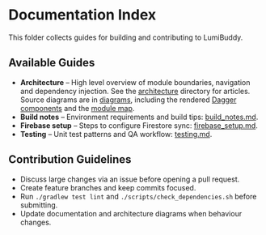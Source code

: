 # Documentation Index

This folder collects guides for building and contributing to LumiBuddy.

## Available Guides

- **Architecture** – High level overview of module boundaries, navigation and dependency injection.
  See the [architecture](architecture) directory for articles. Source diagrams are
  in [diagrams](diagrams), including the rendered [Dagger components](diagrams/dagger_components.png)
  and the [module map](diagrams/module_map.dot).
- **Build notes** – Environment requirements and build tips: [build_notes.md](build_notes.md).
- **Firebase setup** – Steps to configure Firestore sync: [firebase_setup.md](firebase_setup.md).
- **Testing** – Unit test patterns and QA workflow: [testing.md](testing.md).

## Contribution Guidelines

- Discuss large changes via an issue before opening a pull request.
- Create feature branches and keep commits focused.
- Run `./gradlew test lint` and `./scripts/check_dependencies.sh` before submitting.
- Update documentation and architecture diagrams when behaviour changes.
